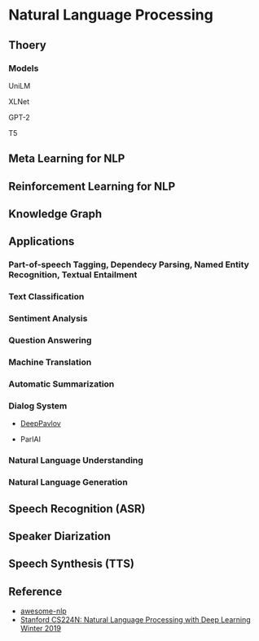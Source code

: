 # Natural Language Processing

## Thoery

### Models

UniLM

XLNet

GPT-2

T5

## Meta Learning for NLP

## Reinforcement Learning for NLP 

## Knowledge Graph

## Applications

### Part-of-speech Tagging, Dependecy Parsing, Named Entity Recognition, Textual Entailment

### Text Classification

### Sentiment Analysis

### Question Answering

### Machine Translation

### Automatic Summarization

### Dialog System

* [DeepPavlov](http://deeppavlov.ai/)

* ParlAI

### Natural Language Understanding

### Natural Language Generation 

## Speech Recognition (ASR)

## Speaker Diarization

## Speech Synthesis (TTS)

## Reference

* [awesome-nlp](https://github.com/keon/awesome-nlp#research-summaries-and-trends)
* [Stanford CS224N: Natural Language Processing with Deep Learning Winter 2019](https://www.youtube.com/playlist?list=PLoROMvodv4rOhcuXMZkNm7j3fVwBBY42z)
